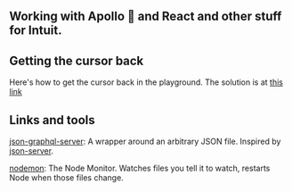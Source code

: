 ## Working with Apollo 🚀 and React and other stuff for Intuit.

## Getting the cursor back
Here's how to get the cursor back in the playground. The solution is at [this link](https://github.com/prismagraphql/graphql-playground/issues/790#issuecomment-408675087)

## Links and tools

[json-graphql-server](https://github.com/marmelab/json-graphql-server): A wrapper around an arbitrary JSON file. Inspired by [json-server](https://github.com/typicode/json-server).

[nodemon](https://github.com/remy/nodemon): The Node Monitor. Watches files you tell it to watch, restarts Node when those files change.